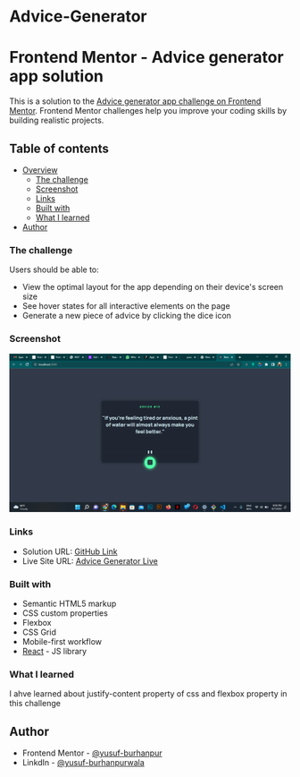 # Advice-Generator
# Frontend Mentor - Advice generator app solution

This is a solution to the [Advice generator app challenge on Frontend Mentor](https://www.frontendmentor.io/challenges/advice-generator-app-QdUG-13db). 
Frontend Mentor challenges help you improve your coding skills by building realistic projects.

## Table of contents

- [Overview](#overview)
  - [The challenge](#the-challenge)
  - [Screenshot](#screenshot)
  - [Links](#links)
  - [Built with](#built-with)
  - [What I learned](#what-i-learned)
- [Author](#author)



### The challenge

Users should be able to:

- View the optimal layout for the app depending on their device's screen size
- See hover states for all interactive elements on the page
- Generate a new piece of advice by clicking the dice icon

### Screenshot

![](./src/images/ScreenShot.png)

### Links

- Solution URL: [GitHub Link](https://github.com/yusuf-burhanpur/Advice-Generator)
- Live Site URL: [Advice Generator Live](https://advice-generator-6106c.web.app/)


### Built with

- Semantic HTML5 markup
- CSS custom properties
- Flexbox
- CSS Grid
- Mobile-first workflow
- [React](https://reactjs.org/) - JS library

### What I learned

I ahve learned about justify-content property of css and flexbox property in this challenge

## Author

- Frontend Mentor - [@yusuf-burhanpur](https://www.frontendmentor.io/profile/yusuf-burhanpur)
- LinkdIn - [@yusuf-burhanpurwala](https://www.linkedin.com/in/yusuf-burhanpurwala-a452ba242/)
